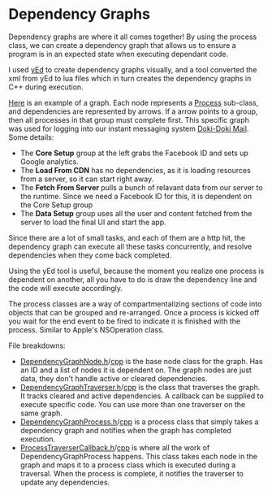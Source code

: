 # Dependency Graphs

Dependency graphs are where it all comes together!  By using the process class, we can create a dependency graph that allows us to ensure a program is in an expected state when executing dependant code.
 
I used [yEd](https://www.yworks.com/products/yed) to create dependency graphs visually, and a tool converted the xml from yEd to lua files which in turn creates the dependency graphs in C++ during execution.

[Here](BootupDependencyGraph.png) is an example of a graph. Each node represents a [Process](/Process) sub-class, and dependencies are represented by arrows.  If a arrow points to a group, then all processes in that group must complete first.  This specific graph was used for logging into our instant messaging system [Doki-Doki Mail](https://www.youtube.com/watch?v=H7hFijr5v-c).  Some details:  
* The __Core Setup__ group at the left grabs the Facebook ID and sets up Google analytics.
* The __Load From CDN__ has no dependencies, as it is loading resources from a server, so it can start right away.
* The __Fetch From Server__ pulls a bunch of relavant data from our server to the runtime.  Since we need a Facebook ID for this, it is dependent on the Core Setup group
* The __Data Setup__ group uses all the user and content fetched from the server to load the final UI and start the app.
 
Since there are a lot of small tasks, and each of them are a http hit, the dependency graph can execute all these tasks concurrently, and resolve dependencies when they come back completed.  

Using the yEd tool is useful, because the moment you realize one process is dependent on another, all you have to do is draw the dependency line and the code will execute accordingly.

The process classes are a way of compartmentalizing sections of code into objects that can be grouped and re-arranged.  Once a process is kicked off you wait for the end event to be fired to indicate it is finished with the process.  Similar to Apple's NSOperation class.  

File breakdowns:

* [DependencyGraphNode.h](DependencyGraphNode.h)/[cpp](DependencyGraphNode.cpp) is the base node class for the graph.  Has an ID and a list of nodes it is dependent on.  The graph nodes are just data, they don't handle active or cleared dependencies.
* [DependencyGraphTraverser.h](DependencyGraphTraverser.h)/[cpp](DependencyGraphTraverser.cpp) is the class that traverses the graph.  It tracks cleared and active dependencies.  A callback can be supplied to execute specific code.  You can use more than one traverser on the same graph.
* [DependencyGraphProcess.h](DependencyGraphProcess.h)/[cpp](DependencyGraphProcess.cpp) is a process class that simply takes a dependency graph and notifies when the graph has completed execution.
* [ProcessTraverserCallback.h](ProcessTraverserCallback.h)/[cpp](DependencyGraphCallback.cpp) is where all the work of DependencyGraphProcess happens.  This class takes each node in the graph and maps it to a process class which is executed during a traversal.  When the process is complete, it notifies the traverser to update any dependencies.
